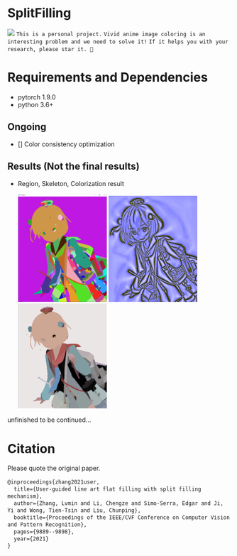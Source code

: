 # SplitFilling
![](https://img.shields.io/badge/Anime-Colorization-blue)
`This is a personal project.`
`Vivid anime image coloring is an interesting problem and we need to solve it!`
`If it helps you with your research, please star it. 🎈`

# Requirements and Dependencies
- pytorch 1.9.0
- python 3.6+

Ongoing
----------
 - [] Color consistency optimization 


Results (Not the final results)
----------
* Region, Skeleton, Colorization result  

  <img src="figure/region.png" width="200px"/> 
  <img src="figure/skeleton.png" width="200px"/> 
  <img src="figure/flat.png" width="200px"/> 



unfinished to be continued...


# Citation

Please quote the original paper.

```
@inproceedings{zhang2021user,
  title={User-guided line art flat filling with split filling mechanism},
  author={Zhang, Lvmin and Li, Chengze and Simo-Serra, Edgar and Ji, Yi and Wong, Tien-Tsin and Liu, Chunping},
  booktitle={Proceedings of the IEEE/CVF Conference on Computer Vision and Pattern Recognition},
  pages={9889--9898},
  year={2021}
}
```






